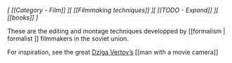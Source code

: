*[ [[Category - Film]] ][ [[Filmmaking techniques]] ][ [[TODO - Expand]] ][ [[books]] ]*

These are the editing and montage techniques developped by [[formalism | formalist ]] filmmakers in the soviet union. 

For inspiration, see the great [Dziga Vertov’s](https://www.imdb.com/name/nm0895048/?ref_=nv_sr_srsg_0) [[man with a movie camera]]
